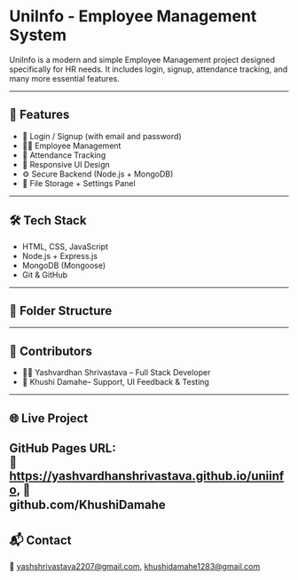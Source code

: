 # UniInfo - Employee Management System

UniInfo is a modern and simple Employee Management project designed specifically for HR needs. It includes login, signup, attendance tracking, and many more essential features.


---

## 🚀 Features

- 🔐 Login / Signup (with email and password)
- 🧑‍💼 Employee Management
- 📅 Attendance Tracking
- 🎨 Responsive UI Design
- ⚙️ Secure Backend (Node.js + MongoDB)
- 📁 File Storage + Settings Panel

---

## 🛠️ Tech Stack

- HTML, CSS, JavaScript
- Node.js + Express.js
- MongoDB (Mongoose)
- Git & GitHub

---

## 📁 Folder Structure


---

## 👥 Contributors

- 👨‍💻 Yashvardhan Shrivastava – Full Stack Developer  
- 🎤 Khushi Damahe– Support, UI Feedback & Testing  

---

## 🌐 Live Project

GitHub Pages URL:  
🔗 https://yashvardhanshrivastava.github.io/uniinfo,
🔗  
 github.com/KhushiDamahe
---

## 📬 Contact

📧 yashshrivastava2207@gmail.com,
khushidamahe1283@gmail.com 




